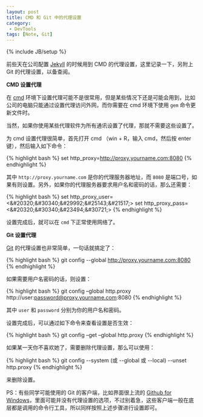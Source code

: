 ```yaml
---
layout: post
title: CMD 和 Git 中的代理设置
category:
 - DevTools
tags: [Note, Git]
---
```

{% include JB/setup %}

前些天在公司配置 [Jekyll][4] 的时候用到 CMD 的代理设置，这里记录一下，另附上 Git 的代理设置，以备查阅。

**CMD 设置代理**

在 [cmd][1] 环境下设置代理可能不是很常用，但是某些情况下还是可能会用到，比如公司的电脑只能通过设置代理访问外网，而你需要在 cmd 环境下使用 `gem` 命令更新文件时。

当然，如果你使用某些代理软件为所有通讯设置了代理，那就不需要这些设置了。

为 cmd 设置代理很简单，首先打开 cmd （win + R，输入 cmd，然后按 enter 键），然后输入如下命令：

{% highlight bash %}
set http_proxy=http://proxy.yourname.com:8080
{% endhighlight %}

其中 `http://proxy.yourname.com` 是你的代理服务器地址，而 `8080` 是端口号，如果有则设置。另外，如果你的代理服务器要求用户名和密码的话，那么还需要：

{% highlight bash %}
set http_proxy_user=&lt;&amp;#20320;&amp;#30340;&amp;#29992;&amp;#25143;&amp;#21517;&gt;
set http_proxy_pass=&lt;&amp;#20320;&amp;#30340;&amp;#23494;&amp;#30721;&gt;
{% endhighlight %}

设置完成后，就可以在 `cmd` 下正常使用网络了。

**Git 设置代理**

[Git][3] 的代理设置也非常简单，一句话就搞定了：

{% highlight bash %}
git config --global http://proxy.yourname.com:8080
{% endhighlight %}

如果需要用户名密码的话，则设置：

{% highlight bash %}
git config –global http.proxy http://user:password@proxy.yourname.com:8080
{% endhighlight %}

其中 `user` 和 `password` 分别为你的用户名和密码。

设置完成后，可以通过如下命令来查看设置是否生效：

{% highlight bash %}
git config –get –global http.proxy
{% endhighlight %}

如果某一天你不喜欢她了，需要删除代理设置，那么可以使用：

{% highlight bash %}
git config --system (或 --global 或 --local) --unset http.proxy
{% endhighlight %}

来删除设置。

PS：有些同学可能使用的 Git 的客户端，比如界面很上流的 [Github for Windows][2]，里面可能并没有代理设置的选项，不过别着急，这些客户端一般在底层都是调用的命令行工具，所以同样按照上述步骤进行设置即可。

[1]: http://baike.baidu.com/view/65856.htm
[2]: http://windows.github.com/
[3]: http://44ux.com/tags.html#Git-ref
[4]: https://github.com/mojombo/jekyll
